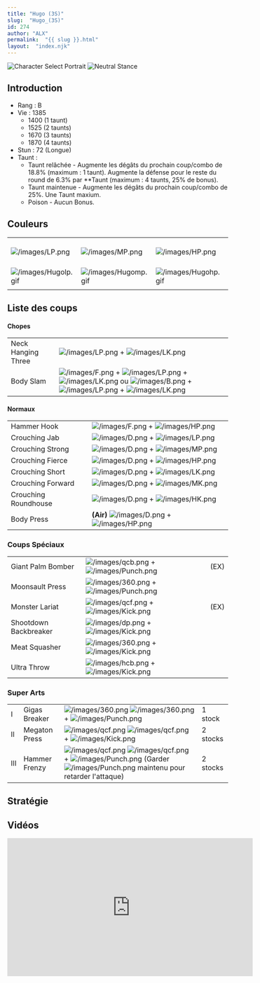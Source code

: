 ```yaml
---
title: "Hugo (3S)"
slug:  "Hugo_(3S)"
id: 274
author: "ALX"
permalink:  "{{ slug }}.html"
layout:  "index.njk"
---
```


![Character Select
Portrait](/images/Hugo3sport.gif "Character Select Portrait") ![Neutral
Stance](/images/Hugo3s-stance.gif "Neutral Stance")

## Introduction

- Rang : B
- Vie : 1385
  - 1400 (1 taunt)
  - 1525 (2 taunts)
  - 1670 (3 taunts)
  - 1870 (4 taunts)
- Stun : 72 (Longue)
- Taunt :
  - Taunt relâchée - Augmente les dégâts du prochain coup/combo de 18.8%
    (maximum : 1 taunt). Augmente la défense pour le reste du round de
    6.3% par \*\*Taunt (maximum : 4 taunts, 25% de bonus).
  - Taunt maintenue - Augmente les dégâts du prochain coup/combo de 25%.
    Une Taunt maxium.
  - Poison - Aucun Bonus.

## Couleurs

|                                              |                                              |                                              |                                              |                                              |                                              |                                                                                                              |
|----------------------------------------------|----------------------------------------------|----------------------------------------------|----------------------------------------------|----------------------------------------------|----------------------------------------------|--------------------------------------------------------------------------------------------------------------|
| ![](/images/LP.png "/images/LP.png")         | ![](/images/MP.png "/images/MP.png")         | ![](/images/HP.png "/images/HP.png")         | ![](/images/LK.png "/images/LK.png")         | ![](/images/MK.png "/images/MK.png")         | ![](/images/HK.png "/images/HK.png")         | ![](/images/LP.png "/images/LP.png")![](/images/MK.png "/images/MK.png")![](/images/HP.png "/images/HP.png") |
| ![](/images/Hugolp.gif "/images/Hugolp.gif") | ![](/images/Hugomp.gif "/images/Hugomp.gif") | ![](/images/Hugohp.gif "/images/Hugohp.gif") | ![](/images/Hugolk.gif "/images/Hugolk.gif") | ![](/images/Hugomk.gif "/images/Hugomk.gif") | ![](/images/Hugohk.gif "/images/Hugohk.gif") | ![](/images/Hugolpmkhp.gif "/images/Hugolpmkhp.gif")                                                         |
|                                              |                                              |                                              |                                              |                                              |                                              |                                                                                                              |

## Liste des coups

#### Chopes

|                    |                                                                                                                                                                                                                                      |
|--------------------|--------------------------------------------------------------------------------------------------------------------------------------------------------------------------------------------------------------------------------------|
| Neck Hanging Three | ![](/images/LP.png "/images/LP.png") + ![](/images/LK.png "/images/LK.png")                                                                                                                                                          |
| Body Slam          | ![](/images/F.png "/images/F.png") + ![](/images/LP.png "/images/LP.png") + ![](/images/LK.png "/images/LK.png") ou ![](/images/B.png "/images/B.png") + ![](/images/LP.png "/images/LP.png") + ![](/images/LK.png "/images/LK.png") |

#### Normaux

|                      |                                                                                     |
|----------------------|-------------------------------------------------------------------------------------|
| Hammer Hook          | ![](/images/F.png "/images/F.png") + ![](/images/HP.png "/images/HP.png")           |
| Crouching Jab        | ![](/images/D.png "/images/D.png") + ![](/images/LP.png "/images/LP.png")           |
| Crouching Strong     | ![](/images/D.png "/images/D.png") + ![](/images/MP.png "/images/MP.png")           |
| Crouching Fierce     | ![](/images/D.png "/images/D.png") + ![](/images/HP.png "/images/HP.png")           |
| Crouching Short      | ![](/images/D.png "/images/D.png") + ![](/images/LK.png "/images/LK.png")           |
| Crouching Forward    | ![](/images/D.png "/images/D.png") + ![](/images/MK.png "/images/MK.png")           |
| Crouching Roundhouse | ![](/images/D.png "/images/D.png") + ![](/images/HK.png "/images/HK.png")           |
| Body Press           | **(Air)** ![](/images/D.png "/images/D.png") + ![](/images/HP.png "/images/HP.png") |

### Coups Spéciaux

|                       |                                                                                     |      |
|-----------------------|-------------------------------------------------------------------------------------|------|
| Giant Palm Bomber     | ![](/images/qcb.png "/images/qcb.png") + ![](/images/Punch.png "/images/Punch.png") | (EX) |
| Moonsault Press       | ![](/images/360.png "/images/360.png") + ![](/images/Punch.png "/images/Punch.png") |      |
| Monster Lariat        | ![](/images/qcf.png "/images/qcf.png") + ![](/images/Kick.png "/images/Kick.png")   | (EX) |
| Shootdown Backbreaker | ![](/images/dp.png "/images/dp.png") + ![](/images/Kick.png "/images/Kick.png")     |      |
| Meat Squasher         | ![](/images/360.png "/images/360.png") + ![](/images/Kick.png "/images/Kick.png")   |      |
| Ultra Throw           | ![](/images/hcb.png "/images/hcb.png") + ![](/images/Kick.png "/images/Kick.png")   |      |

### Super Arts

|     |               |                                                                                                                                                                                                                 |          |
|-----|---------------|-----------------------------------------------------------------------------------------------------------------------------------------------------------------------------------------------------------------|----------|
| I   | Gigas Breaker | ![](/images/360.png "/images/360.png") ![](/images/360.png "/images/360.png") + ![](/images/Punch.png "/images/Punch.png")                                                                                      | 1 stock  |
| II  | Megaton Press | ![](/images/qcf.png "/images/qcf.png") ![](/images/qcf.png "/images/qcf.png") + ![](/images/Kick.png "/images/Kick.png")                                                                                        | 2 stocks |
| III | Hammer Frenzy | ![](/images/qcf.png "/images/qcf.png") ![](/images/qcf.png "/images/qcf.png") + ![](/images/Punch.png "/images/Punch.png") (Garder ![](/images/Punch.png "/images/Punch.png") maintenu pour retarder l'attaque) | 2 stocks |

## Stratégie

## Vidéos

<iframe width='560' height='315' src='https://www.youtube.com/embed/W4TG_-HHBL0' title='YouTube video player' frameborder='0' allow='accelerometer; autoplay; clipboard-write; encrypted-media; gyroscope; picture-in-picture; web-share' allowfullscreen></iframe>
